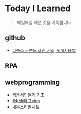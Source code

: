 # Today I Learned
>매일매일 배운 것을 기록합니다

## github
- [리눅스 커맨드 라인 기초, vim사용법](https://github.com/rick42600/TIL/blob/main/github/github.md)
## RPA

## webprogramming
- [웹문서만들기 기초](https://github.com/rick42600/TIL/blob/main/webbrowser/makewebdoc.md)
- [줄바꿈태그`<br>`](https://github.com/rick42600/TIL/blob/main/webbrowser/%3Cbr%3Etag.md)
- [내부스타일시트](https://github.com/rick42600/TIL/blob/main/WEB/%EB%9D%BC%EB%94%94%EC%98%A4%EB%B2%84%ED%8A%BC%EA%B3%BC%EC%B2%B4%ED%81%AC%EB%B0%95%EC%8A%A4.md)


 
 
 
 
 
